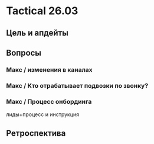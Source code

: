 # Tactical 26.03

## Цель и апдейты



## Вопросы

### Макс / изменения в каналах

### Макс / Кто отрабатывает подвозки по звонку?



### Макс / Процесс онбординга

лиды+процесс и инструкция





## Ретроспектива

